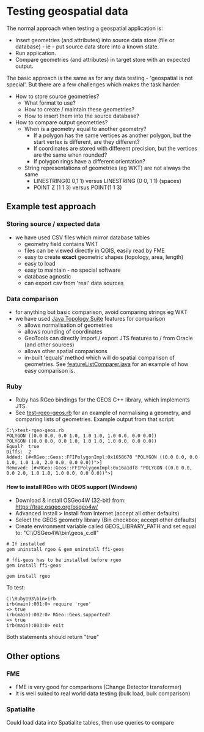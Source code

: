 # Testing geospatial data
The normal approach when testing a geospatial application is:

* Insert geometries (and attributes) into source data store (file or database) - ie - put source data store into a known state.
* Run application.
* Compare geometries (and attributes) in target store with an expected output.

The basic approach is the same as for any data testing - 'geospatial is not special'.  But there are a few challenges which makes the task harder:

* How to store source geometries?
	* What format to use?
	* How to create / maintain these geometries?
	* How to insert them into the source database?
* How to compare output geometries?
	* When is a geometry equal to another geometry?
		* If a polygon has the same vertices as another polygon, but the start vertex is different, are they different?
		* If coordinates are stored with different precision, but the vertices are the same when rounded?
		* If polygon rings have a different orientation?
	* String representations of geometries (eg WKT) are not always the same
		* LINESTRING(0 0,1 1) versus LINESTRING (0 0, 1 1) (spaces)
		* POINT Z (1 1 3) versus POINT(1 1 3)
		
## Example test approach
### Storing source / expected data
* we have used CSV files which mirror database tables
	* geometry field contains WKT
	* files can be viewed directly in QGIS, easily read by FME
	* easy to create **exact** geometric shapes (topology, area, length)
	* easy to load
	* easy to maintain - no special software
	* database agnostic
	* can export csv from 'real' data sources
	
### Data comparison
* for anything but basic comparison, avoid comparing strings eg WKT
* we have used [Java Topology Suite](http://tsusiatsoftware.net/jts/main.html) features for comparison
	* allows normalisation of geometries
	* allows rounding of coordinates
	* GeoTools can directly import / export JTS features to / from Oracle (and other sources)
	* allows other spatial comparisons
	* in-built 'equals' method which will do spatial comparison of geometries.  See [featureListComparer.java](src/data-test/featureListComparer.java) for an example of how easy comparison is.

### Ruby
* Ruby has RGeo bindings for the GEOS C++ library, which implements JTS.
* See [test-rgeo-geos.rb](src/data-test/test-rgeo-geos.rb) for an example of normalising a geometry, and comparing lists of geometries. Example output from that script:
```
C:\>test-rgeo-geos.rb
POLYGON ((0.0 0.0, 0.0 1.0, 1.0 1.0, 1.0 0.0, 0.0 0.0))
POLYGON ((0.0 0.0, 0.0 1.0, 1.0 1.0, 1.0 0.0, 0.0 0.0))
Equal?  true
Diffs:  2
Added: [#<RGeo::Geos::FFIPolygonImpl:0x1658670 "POLYGON ((0.0 0.0, 0.0 1.0, 1.0 1.0, 2.0 0.0, 0.0 0.0))">]
Removed: [#<RGeo::Geos::FFIPolygonImpl:0x16a1df8 "POLYGON ((0.0 0.0, 0.0 2.0, 1.0 1.0, 1.0 0.0, 0.0 0.0))">]
```

#### How to install RGeo with GEOS support (Windows)
* Download & install OSGeo4W (32-bit) from: https://trac.osgeo.org/osgeo4w/
* Advanced Install > Install from Internet (accept all other defaults)
* Select the GEOS geometry library (Bin checkbox; accept other defaults)
* Create environment variable called GEOS_LIBRARY_PATH and set equal to: "C:\OSGeo4W\bin\geos_c.dll"
```
# If installed
gem uninstall rgeo & gem uninstall ffi-geos

# ffi-geos has to be installed before rgeo
gem install ffi-geos

gem install rgeo
```

To test:

```
C:\Ruby193\bin>irb
irb(main):001:0> require 'rgeo'
=> true
irb(main):002:0> RGeo::Geos.supported?
=> true
irb(main):003:0> exit
```
Both statements should return "true"

## Other options
### FME 
* FME is very good for comparisons (Change Detector transformer)
* It is well suited to real world data testing (bulk load, bulk comparison)

### Spatialite
Could load data into Spatialite tables, then use queries to compare



		